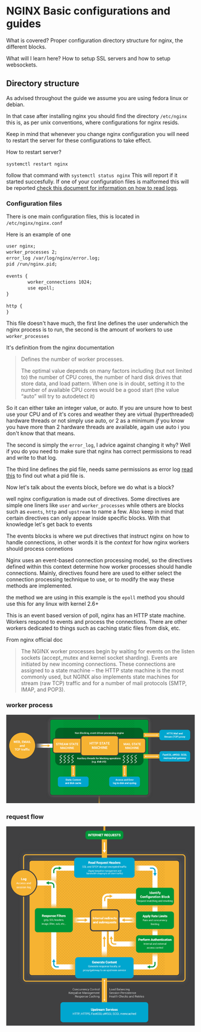 NGINX Basic configurations and guides
=====================================

What is covered? Proper configuration directory structure for nginx, the different blocks.


What will I learn here? How to setup SSL servers and how to setup websockets.




## Directory structure

As advised throughout the guide we assume you are using fedora linux or debian.


In that case after installing nginx you should find the directory `/etc/nginx` this is, as per unix conventions, where configurations for nginx resids.


Keep in mind that whenever you change nginx configuration you will need to restart the server for these configurations to take effect.


How to restart server?


`systemctl restart nginx`


follow that command with `systemctl status nginx` This will report if it started succesfully. If one of your configuration files is malformed this will be reported [check this document for information on how to read logs](generic/journalctl.md).



### Configuration files

There is one main configuration files, this is located in `/etc/nginx/nginx.conf`


Here is an example of one

```
user nginx;
worker_processes 2;
error_log /var/log/nginx/error.log;
pid /run/nginx.pid;

events {
        worker_connections 1024;
        use epoll;
}

http {
}

```

This file doesn't have much, the first line defines the user underwhich the nginx process is to run, the second is the amount of workers to use `worker_processes`


It's definition from the nginx documentation


> Defines the number of worker processes.
>
>The optimal value depends on many factors including (but not limited to) the number of
> CPU cores, the number of hard disk drives that store data, and load pattern.
> When one is in doubt, setting it to the number of available CPU cores would be a good start (the value “auto” will try to autodetect it)


So it can either take an integer value, or auto. If you are unsure how to best use your CPU and of it's cores and weather they are virtual (hyperthreaded) hardware threads or not simply use auto, or 2 as a minimum *if* you know you have more than 2 hardware threads are available, again use auto i you don't know that that means.


The second is simply the `error_log`, I advice against changing it why? Well if you do you need to make sure that nginx has correct permissions to read and write to that log.


The third line defines the pid file, needs same permissions as error log [read this](generic/pid_file.md) to find out what a pid file is.




Now let's talk about the events block, before we do what is a block? 


well nginx configuration is made out of directives. Some directives are simple one liners like `user` and `worker_processes` while others are blocks such as `events`, `http` and `upstream` to name a few. Also keep in mind that certain directives can only appear inside specific blocks. With that knowledge let's get back to events

The events blocks is where we put directives that instruct nginx on how to handle connections, in other words it is the *context* for how nginx workers should process connetions


Nginx uses an event-based connection processing model, 
so the directives defined within this context determine how worker processes
should handle connections. Mainly, directives found here are used to either select the 
connection processing technique to use, or to modify the way these methods are implemented.


the method we are using in this example is the `epoll` method you should use this for any linux with kernel 2.6+

This is an event based version of poll, nginx has an HTTP state machine. Workers respond to events and process the connections. There are other workers dedicated to things such as caching static files from disk, etc.

From nginx official doc

> The NGINX worker processes begin by waiting for events on the listen sockets (accept_mutex and kernel socket sharding). 
> Events are initiated by new incoming connections. These connections are assigned to a state machine – the HTTP state machine is the most commonly used, 
> but NGINX also implements state machines for stream (raw TCP) traffic and for a number of mail protocols (SMTP, IMAP, and POP3).

### worker process


![worker process](../assets/infographic-Inside-NGINX_worker-process.png)


### request flow


![request flow](../assets/infographic-Inside-NGINX_request-flow.png)




